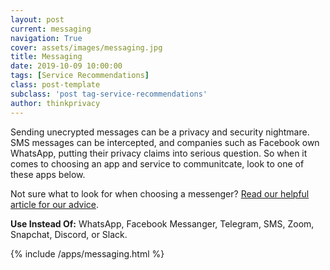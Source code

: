 ```yaml
---
layout: post
current: messaging
navigation: True
cover: assets/images/messaging.jpg
title: Messaging
date: 2019-10-09 10:00:00
tags: [Service Recommendations]
class: post-template
subclass: 'post tag-service-recommendations'
author: thinkprivacy
---
```


Sending unecrypted messages can be a privacy and security nightmare. SMS messages can be intercepted, and companies such as Facebook own WhatsApp, putting their privacy claims into serious question. So when it comes to choosing an app and service to communitcate, look to one of these apps below.

Not sure what to look for when choosing a messenger? [Read our helpful article for our advice](../choosing-the-right-messenger).

<p><strong>Use Instead Of:</strong> WhatsApp, Facebook Messanger, Telegram, SMS, Zoom, Snapchat, Discord, or Slack.</p>

{% include /apps/messaging.html %}